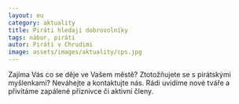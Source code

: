 ```yaml
---
layout: eu
category: aktuality
title: Piráti hledají dobrovolníky
tags: nábor, piráti
autor: Piráti v Chrudimi
image: assets/images/aktuality/cps.jpg
---
```


Zajíma Vás co se děje ve Vašem městě? Ztotožňujete se s pirátskými myšlenkami? Neváhejte a kontaktujte nás. Rádi uvidíme nové tváře a přivítáme zapálené příznivce či aktivní členy. 
